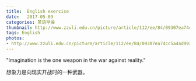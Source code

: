 ```yaml
---
title:  English exercise
date:   2017-05-09
categories: 英语早操
thumbnail: http://www.zzuli.edu.cn/picture/article/112/ee/84/09307ea74cc5a4ad992449067f8c/be26d5d3-248e-4fd0-b8a3-138eb2c2df7d.jpg
tags: English
photos:
- http://www.zzuli.edu.cn/picture/article/112/ee/84/09307ea74cc5a4ad992449067f8c/be26d5d3-248e-4fd0-b8a3-138eb2c2df7d.jpg
---
```


"Imagination is the one weapon in the war against reality."
<p>想象力是向现实开战时的一种武器。</p>
